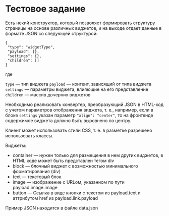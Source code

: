 # Тестовое задание

Есть некий конструктор, который позволяет формировать структуру страницы на основе
различных виджетов, и на выходе отдает данные в формате JSON со следующей структурой:
```
{
 "type": "widgetType",
 "payload": {},
 "settings": {},
 "children": []
}
```

где

```type``` — тип виджета
```payload``` — контент, зависящий от типа виджета
```settings``` — параметры виджета, влияющие на его представление
```children``` — массив дочерних виджетов

Необходимо реализовать конвертер, преобразующий JSON в HTML-код с учетом параметров
отображения виджета, т. е., например, если в блоке ```settings``` указан параметр ```"align": "center"```, то
на фронтенде содержимое виджета должно быть выровнено по центру.

Клиент может использовать стили CSS, т. е. в разметке разрешено использовать классы.

Виджеты:
* container — нужен только для размещения в нем других виджетов, в HTML коде может быть
  представлен тегом div
* block — блочный виджет с возможностью минимального форматирования (div)
* text — текстовый блок
* image — изображение с URLом, указанном по пути payload.image.image
* button — Ссылка в виде кнопки с текстом из payload.text и аттрибутом href из
  payload.link.payload
  
Пример JSON находится в файле data.json

